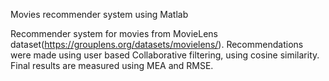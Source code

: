 Movies recommender system using Matlab

Recommender system for movies from MovieLens dataset(https://grouplens.org/datasets/movielens/).
Recommendations were made using user based Collaborative filtering, using cosine similarity.
Final results are measured using MEA and RMSE.
